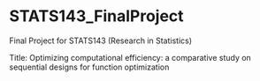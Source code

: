 # STATS143_FinalProject
Final Project for STATS143 (Research in Statistics)

Title: Optimizing computational efficiency: a comparative study on sequential designs for function optimization